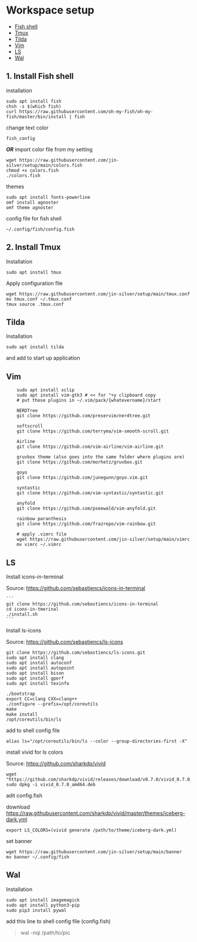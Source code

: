 # Workspace setup


  * [Fish shell](#fish-shell)
  * [Tmux](#tmux)
  * [Tilda](#tilda)
  * [Vim](#vim)
  * [LS](#ls)
  * [Wal](#wal)
<!---
<small><i><a href='http://ecotrust-canada.github.io/markdown-toc/'>Table of contents generated with markdown-toc</a></i></small>
--->
## 1. Install Fish shell
 
installation

```
sudo apt install fish
chsh -s $(which fish) 
curl https://raw.githubusercontent.com/oh-my-fish/oh-my-fish/master/bin/install | fish
```
    
    
change text color 

    fish_config 
    
***OR*** import color file from my setting

    wget https://raw.githubusercontent.com/jin-silver/setup/main/colors.fish
    chmod +x colors.fish
    ./colors.fish
    
   
 themes
 
    sudo apt install fonts-powerline
    omf install agnoster
    omf theme agnoster


 config file for fish shell
 
    ~/.config/fish/config.fish


## 2. Install Tmux
    
Installation

    sudo apt install tmux
    
Apply configuration file
 
    wget https://raw.githubusercontent.com/jin-silver/setup/main/tmux.conf
    mv tmux.conf ~/.tmux.conf
    tmux source .tmux.conf

## Tilda

Installation

```
sudo apt install tilda
```
and add to start up application
## Vim
```
    sudo apt install xclip
    sudo apt install vim-gtk3 # << for "+y clipboard copy
    # put those plugins in ~/.vim/pack/{whatevername}/start
    
    NERDTree
    git clone https://github.com/preservim/nerdtree.git

    softscroll
    git clone https://github.com/terryma/vim-smooth-scroll.git

    Airline 
    git clone https://github.com/vim-airline/vim-airline.git

    gruvbox theme (also goes into the same folder where plugins are)
    git clone https://github.com/morhetz/gruvbox.git

    goyo
    git clone https://github.com/junegunn/goyo.vim.git

    syntastic
    git clone https://github.com/vim-syntastic/syntastic.git

    anyfold
    git clone https://github.com/pseewald/vim-anyfold.git

    rainbow paranthesis
    git clone https://github.com/frazrepo/vim-rainbow.git
    
    # apply .vimrc file
    wget https://raw.githubusercontent.com/jin-silver/setup/main/vimrc
    mv vimrc ~/.vimrc

```
## LS

  Install icons-in-terminal
  
  Source: https://github.com/sebastiencs/icons-in-terminal
  
    ```
    git clone https://github.com/sebastiencs/icons-in-terminal
    cd icons-in-tmerinal
    ./install.sh
    ```
    
  Install ls-icons
  
  Source: https://github.com/sebastiencs/ls-icons
    
    git clone https://github.com/sebastiencs/ls-icons.git
    sudo apt install clang
    sudo apt install autoconf
    sudo apt install autopoint
    sudo apt install bison
    sudo apt install gperf
    sudo apt install texinfo

    ./bootstrap
    export CC=clang CXX=clang++
    ./configure --prefix=/opt/coreutils
    make
    make install
    /opt/coreutils/bin/ls
    
 
 
 add to shell config file
 
    alias ls="/opt/coreutils/bin/ls --color --group-directories-first -X"
    
 install vivid for ls colors 
   
   Source: https://github.com/sharkdp/vivid
    
    wget "https://github.com/sharkdp/vivid/releases/download/v0.7.0/vivid_0.7.0_amd64.deb"
    sudo dpkg -i vivid_0.7.0_amd64.deb
    
 adit config.fish
 
 download https://raw.githubusercontent.com/sharkdp/vivid/master/themes/iceberg-dark.yml
    
    export LS_COLORS=(vivid generate /path/to/theme/iceberg-dark.yml)

set banner
    
    wget https://raw.githubusercontent.com/jin-silver/setup/main/banner
    mv banner ~/.config/fish
    
    
## Wal
Installation
  ```
  sudo apt install imagemagick
  sudo apt install python3-pip
  sudo pip3 install pywal
  ```
  
add this line to shell config file (config.fish)

>wal -nqi /path/to/pic 




<!---
jin-silver/jin-silver is a ✨ special ✨ repository because its `README.md` (this file) appears on your GitHub profile.
You can click the Preview link to take a look at your changes.
--->

